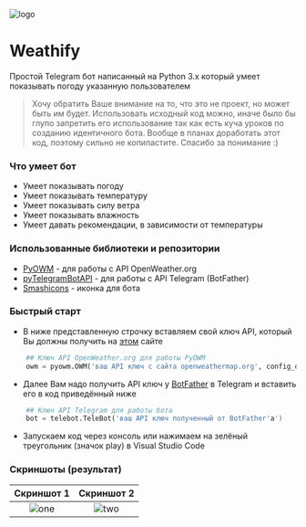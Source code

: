 ![logo](https://github.com/dmitrylaas/Weathify/blob/master/images/logo.png)
# Weathify
Простой Telegram бот написанный на Python 3.x который умеет показывать погоду указанную пользователем
>Хочу обратить Ваше внимание на то, что это не проект, но может быть им будет. Использовать исходный код можно, иначе было бы глупо запретить его использование так как есть куча уроков по созданию идентичного бота. Вообще в планах доработать этот код, поэтому сильно не копипастите. Спасибо за понимание :)
### Что умеет бот
* Умеет показывать погоду
* Умеет показывать температуру
* Умеет показывать силу ветра
* Умеет показывать влажность
* Умеет давать рекомендации, в зависимости от температуры 
### Использованные библиотеки и репозитории
* [PyOWM](https://github.com/csparpa/pyowm) - для работы с API OpenWeather.org
* [pyTelegramBotAPI](https://github.com/eternnoir/pyTelegramBotAPI) - для работы с API Telegram (BotFather)
* [Smashicons](https://www.flaticon.com/authors/smashicons) - иконка для бота
### Быстрый старт
* В ниже представленную строчку вставляем свой ключ API, который Вы должны получить на [этом](https://openweathermap.org/) сайте
```python
    ## Ключ API OpenWeather.org для работы PyOWM
    owm = pyowm.OWM('ваш API ключ с сайта openweathermap.org', config_dict)
```
* Далее Вам надо получить API ключ у [BotFather](https:/t.me/BotFather) в Telegram и вставить его в код приведённый ниже
```python
    ## Ключ API Telegram для работы бота
    bot = telebot.TeleBot('ваш API ключ полученный от BotFather'a')
```
* Запускаем код через консоль или нажимаем на зелёный треугольник (значок play) в Visual Studio Code
### Скриншоты (результат)
| Скриншот 1 | Скриншот 2 |
| :----: | :----: |
|![one](https://github.com/dmitrylaas/Weathify/blob/master/images/screenshot_1.png) |![two](https://github.com/dmitrylaas/Weathify/blob/master/images/screenshot_2.png) |
